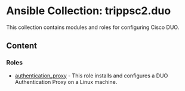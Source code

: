 # Ansible Collection: trippsc2.duo

This collection contains modules and roles for configuring Cisco DUO.

## Content

### Roles

- [authentication_proxy](roles/authentication_proxy/README.md) - This role installs and configures a DUO Authentication Proxy on a Linux machine.
